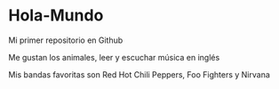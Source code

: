 # Hola-Mundo

Mi primer repositorio en Github

Me gustan los animales, leer y escuchar música en inglés 

Mis bandas favoritas son Red Hot Chili Peppers, Foo Fighters y Nirvana 

